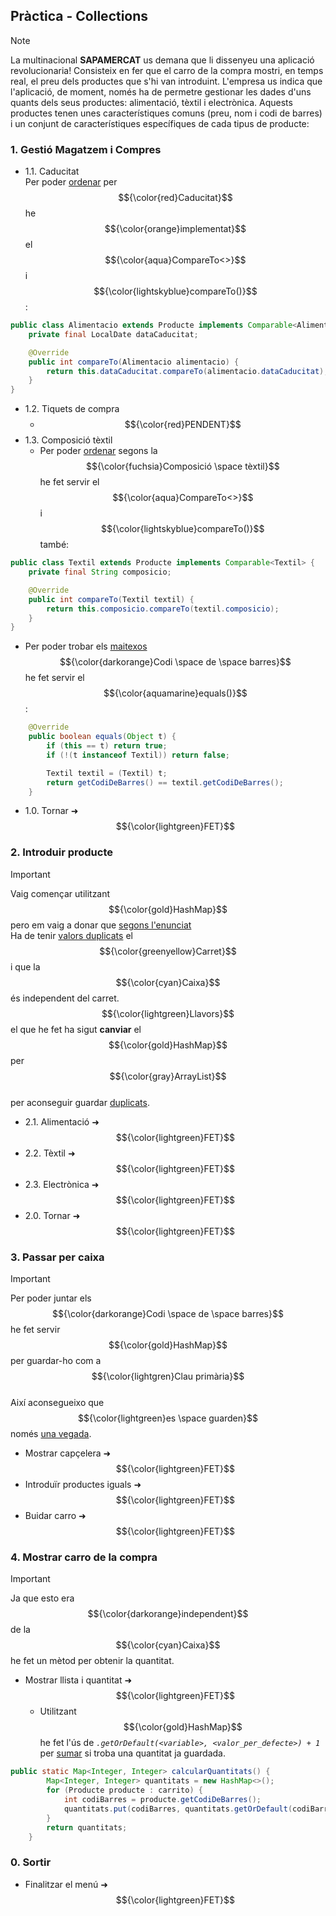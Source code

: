  ## Pràctica - Collections

> [!NOTE]
> La multinacional <b>SAPAMERCAT</b> us demana que li dissenyeu una aplicació revolucionaria! Consisteix en fer que el carro de la compra mostri, en temps real, el preu dels productes que s'hi van introduint.
> L'empresa us indica que l'aplicació, de moment, només ha de permetre gestionar les dades d'uns quants dels seus productes: alimentació, tèxtil i electrònica. Aquests productes tenen unes característiques comuns (preu, nom i codi de barres) i un conjunt de característiques específiques de cada tipus de producte:

### 1. Gestió Magatzem i Compres
- 1.1. Caducitat<br/>
Per poder <ins>ordenar</ins> per  $${\color{red}Caducitat}$$ he $${\color{orange}implementat}$$ el $${\color{aqua}CompareTo<>}$$ i $${\color{lightskyblue}compareTo()}$$:
```java
public class Alimentacio extends Producte implements Comparable<Alimentacio> {
    private final LocalDate dataCaducitat;

    @Override
    public int compareTo(Alimentacio alimentacio) {
        return this.dataCaducitat.compareTo(alimentacio.dataCaducitat);
    }
}
```
- 1.2. Tiquets de compra
  - $${\color{red}PENDENT}$$
- 1.3. Composició tèxtil<br/>
  - Per poder <ins>ordenar</ins> segons la $${\color{fuchsia}Composició \space tèxtil}$$ he fet servir el $${\color{aqua}CompareTo<>}$$ i $${\color{lightskyblue}compareTo()}$$ també:
```java
public class Textil extends Producte implements Comparable<Textil> {
    private final String composicio;

    @Override
    public int compareTo(Textil textil) {
        return this.composicio.compareTo(textil.composicio);
    }
}
```
- Per poder trobar els <ins>maitexos</ins> $${\color{darkorange}Codi \space de \space barres}$$ he fet servir el $${\color{aquamarine}equals()}$$:
```java
    @Override
    public boolean equals(Object t) {
        if (this == t) return true;
        if (!(t instanceof Textil)) return false;

        Textil textil = (Textil) t;
        return getCodiDeBarres() == textil.getCodiDeBarres();
    }
```
- 1.0. Tornar ➜ $${\color{lightgreen}FET}$$

### 2. Introduir producte
> [!IMPORTANT]
> Vaig començar utilitzant $${\color{gold}HashMap}$$ pero em vaig a donar que <ins>segons l'enunciat</ins><br/>
> Ha de tenir <ins>valors duplicats</ins> el $${\color{greenyellow}Carret}$$</ins> i que la $${\color{cyan}Caixa}$$ és independent del carret.<br/>
> $${\color{lightgreen}Llavors}$$ el que he fet ha sigut **canviar** el $${\color{gold}HashMap}$$ per $${\color{gray}ArrayList}$$<br/> per aconseguir guardar <ins>duplicats</ins>. 
- 2.1. Alimentació ➜ $${\color{lightgreen}FET}$$
- 2.2. Tèxtil ➜ $${\color{lightgreen}FET}$$
- 2.3. Electrònica ➜ $${\color{lightgreen}FET}$$
- 2.0. Tornar ➜ $${\color{lightgreen}FET}$$

### 3. Passar per caixa
> [!IMPORTANT]
> Per poder juntar els $${\color{darkorange}Codi \space de \space barres}$$ he fet servir $${\color{gold}HashMap}$$ per guardar-ho com a $${\color{lightgren}Clau primària}$$<br/>
> Així aconsegueixo que $${\color{lightgreen}es \space guarden}$$ només <ins>una vegada</ins>.
- Mostrar capçelera ➜ $${\color{lightgreen}FET}$$
- Introduïr productes iguals ➜ $${\color{lightgreen}FET}$$
- Buidar carro ➜ $${\color{lightgreen}FET}$$

### 4. Mostrar carro de la compra
> [!IMPORTANT]
> Ja que esto era $${\color{darkorange}independent}$$ de la $${\color{cyan}Caixa}$$ he fet un mètod per obtenir la quantitat.

- Mostrar llista i quantitat ➜ $${\color{lightgreen}FET}$$
  - Utilitzant $${\color{gold}HashMap}$$ he fet l'ús de _`.getOrDefault(<variable>, <valor_per_defecte>) + 1`_ per <ins>sumar</ins> si troba una quantitat ja guardada.
```java
public static Map<Integer, Integer> calcularQuantitats() {
        Map<Integer, Integer> quantitats = new HashMap<>();
        for (Producte producte : carrito) {
            int codiBarres = producte.getCodiDeBarres();
            quantitats.put(codiBarres, quantitats.getOrDefault(codiBarres, 0) + 1);
        }
        return quantitats;
    }
```

### 0. Sortir
- Finalitzar el menú ➜ $${\color{lightgreen}FET}$$
